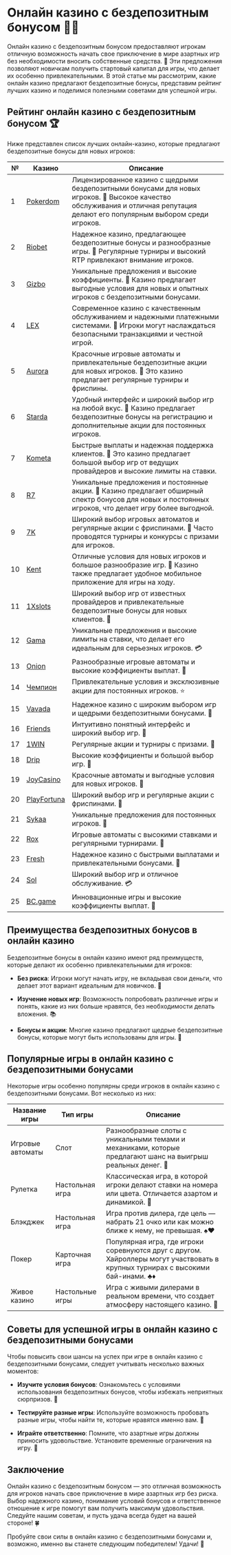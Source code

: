 # Онлайн казино с бездепозитным бонусом 🎁🌟

Онлайн казино с бездепозитным бонусом предоставляют игрокам отличную возможность начать свое приключение в мире азартных игр без необходимости вносить собственные средства. 💸 Эти предложения позволяют новичкам получить стартовый капитал для игры, что делает их особенно привлекательными. В этой статье мы рассмотрим, какие онлайн казино предлагают бездепозитные бонусы, представим рейтинг лучших казино и поделимся полезными советами для успешной игры.

## Рейтинг онлайн казино с бездепозитным бонусом 🏆

Ниже представлен список лучших онлайн-казино, которые предлагают бездепозитные бонусы для новых игроков:

| №  | Казино        | Описание                                                     |
|----|---------------|--------------------------------------------------------------|
| 1  | [Pokerdom](https://brandplay.link/4k77v2yx)   | Лицензированное казино с щедрыми бездепозитными бонусами для новых игроков. 🌟 Высокое качество обслуживания и отличная репутация делают его популярным выбором среди игроков.    |
| 2  | [Riobet](https://brandplay.link/7xBLTPyj)      | Надежное казино, предлагающее бездепозитные бонусы и разнообразные игры. 🎊 Регулярные турниры и высокий RTP привлекают внимание игроков.      |
| 3  | [Gizbo](https://brandplay.link/bprXw4YV)       | Уникальные предложения и высокие коэффициенты. 🎁 Казино предлагает выгодные условия для новых и опытных игроков с бездепозитными бонусами.                         |
| 4  | [LEX](https://brandplay.link/zW4hdDFV)         | Современное казино с качественным обслуживанием и надежными платежными системами. 💎 Игроки могут наслаждаться безопасными транзакциями и честной игрой.         |
| 5  | [Aurora](https://10trafic-stat2.com/click/668546556bcc6313411604bd/6766/13032/subaccount) | Красочные игровые автоматы и привлекательные бездепозитные акции для новых игроков. 🌈 Это казино предлагает регулярные турниры и фриспины.              |
| 6  | [Starda](https://brandplay.link/fB7xwRFL)      | Удобный интерфейс и широкий выбор игр на любой вкус. 🎲 Казино предлагает бездепозитные бонусы на регистрацию и дополнительные акции для постоянных игроков.          |
| 7  | [Kometa](https://brandplay.link/8ZymQJV8)      | Быстрые выплаты и надежная поддержка клиентов. 🌌 Это казино предлагает большой выбор игр от ведущих провайдеров и высокие лимиты на ставки.             |
| 8  | [R7](https://brandplay.link/bMd3Yjsw)          | Уникальные предложения и постоянные акции. 🎀 Казино предлагает обширный спектр бонусов для новых и постоянных игроков, что делает игру более выгодной.                 |
| 9  | [7K](https://brandplay.link/BvQyFShp)          | Широкий выбор игровых автоматов и регулярные акции с фриспинами. 💫 Часто проводятся турниры и конкурсы с призами для игроков.               |
| 10 | [Kent](https://brandplay.link/Fv2WP3js)        | Отличные условия для новых игроков и большое разнообразие игр. 📱 Казино также предлагает удобное мобильное приложение для игры на ходу.          |
| 11 | [1Xslots](https://brandplay.link/hSB1khtr)     | Широкий выбор игр от известных провайдеров и привлекательные бездепозитные бонусы для новых клиентов. 🎉 |
| 12 | [Gama](https://brandplay.link/j6NMKsDz)        | Уникальные предложения и высокие лимиты на ставки, что делает его идеальным для серьезных игроков. 💳 |
| 13 | [Onion](https://brandplay.link/zBGRVpQ9)       | Разнообразные игровые автоматы и высокие коэффициенты выплат. 🎰 |
| 14 | [Чемпион](https://temon-gter.cfd/go/lRq?p80412p304504pcc44t17455) | Привлекательные условия и эксклюзивные акции для постоянных игроков. ⭐ |
| 15 | [Vavada](https://vavadapartner.pro/?promo=ea5c9275-6854-4505-94fc-95ab18221945-linkb2) | Надежное казино с широким выбором игр и щедрыми бездепозитными бонусами. 🎊 |
| 16 | [Friends](https://gofriends.vc/linkb2)         | Интуитивно понятный интерфейс и широкий выбор игр. 🎈 |
| 17 | [1WIN](https://brandplay.link/smXVpBbG)        | Регулярные акции и турниры с призами. 💫 |
| 18 | [Drip](https://drp-ircp01.com/c07e6a3db)       | Высокие коэффициенты и большой выбор игр. 💎 |
| 19 | [JoyCasino](https://rpc30.call2me.pro/?/ru/registration?apkpop=0&partner=p24970p3291217pc98f) | Красочные автоматы и выгодные условия для новых игроков. 🎊 |
| 20 | [PlayFortuna](https://fortunapromo.net/alt/playfortuna/registration?0dc4a9362a71feb7e3f165fb8e766f70) | Широкий выбор игр и регулярные акции с фриспинами. 🎁 |
| 21 | [Sykaa](https://s-two-way.com/?source=linkb2&pid=30697) | Уникальные предложения для постоянных игроков. 🎀 |
| 22 | [Rox](https://rox-pvwfpjgcxe.com/cb1ee18a5)     | Игровые автоматы с высокими ставками и регулярными турнирами. 🎯 |
| 23 | [Fresh](https://fresh-eumwkxwao.com/c3f7b485d)  | Надежное казино с быстрыми выплатами и привлекательными бонусами. 🌟 |
| 24 | [Sol](https://sol-mmtdzfbaco.com/cb2415bca)     | Широкий выбор игр и отличное обслуживание. 💳 |
| 25 | [BC.game](https://partnerbcgame.com/dcc53d441)  | Инновационные игры и высокие коэффициенты выплат. 🚀 |

## Преимущества бездепозитных бонусов в онлайн казино

Бездепозитные бонусы в онлайн казино имеют ряд преимуществ, которые делают их особенно привлекательными для игроков:

- **Без риска**: Игроки могут начать игру, не вкладывая свои деньги, что делает этот вариант идеальным для новичков. 💸

- **Изучение новых игр**: Возможность попробовать различные игры и понять, какие из них больше нравятся, без необходимости делать вложения. 📚

- **Бонусы и акции**: Многие казино предлагают щедрые бездепозитные бонусы, которые могут быть использованы для игры. 🎊

## Популярные игры в онлайн казино с бездепозитными бонусами

Некоторые игры особенно популярны среди игроков в онлайн казино с бездепозитными бонусами. Вот несколько из них:

| Название игры      | Тип игры         | Описание                                                     |
|--------------------|------------------|--------------------------------------------------------------|
| Игровые автоматы    | Слот             | Разнообразные слоты с уникальными темами и механиками, которые предлагают шанс на выигрыш реальных денег. 💸    |
| Рулетка            | Настольная игра   | Классическая игра, в которой игроки делают ставки на номера или цвета. Отличается азартом и динамикой. 🎡    |
| Блэкджек           | Настольная игра   | Игра против дилера, где цель — набрать 21 очко или как можно ближе к нему, не превышая. ♠️♥️ |
| Покер              | Карточная игра    | Популярная игра, где игроки соревнуются друг с другом. Хайроллеры могут участвовать в крупных турнирах с высокими бай-инами. ♣️♦️ |
| Живое казино       | Настольные игры   | Игра с живыми дилерами в реальном времени, что создает атмосферу настоящего казино. 🎥 |

## Советы для успешной игры в онлайн казино с бездепозитными бонусами

Чтобы повысить свои шансы на успех при игре в онлайн казино с бездепозитными бонусами, следует учитывать несколько важных моментов:

- **Изучите условия бонусов**: Ознакомьтесь с условиями использования бездепозитных бонусов, чтобы избежать неприятных сюрпризов. 📜

- **Тестируйте разные игры**: Используйте возможность пробовать разные игры, чтобы найти те, которые нравятся именно вам. 🎲

- **Играйте ответственно**: Помните, что азартные игры должны приносить удовольствие. Установите временные ограничения на игру. 🚦

## Заключение

Онлайн казино с бездепозитным бонусом — это отличная возможность для игроков начать свое приключение в мире азартных игр без риска. Выбор надежного казино, понимание условий бонусов и ответственное отношение к игре помогут вам получить максимум удовольствия. Следуйте нашим советам, и пусть удача всегда будет на вашей стороне! 🍀

Пробуйте свои силы в онлайн казино с бездепозитными бонусами и, возможно, именно вы станете следующим победителем! Удачи! 🎉
